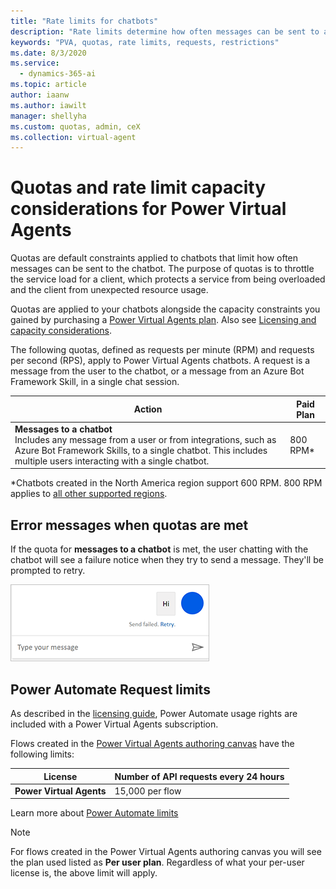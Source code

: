 ```yaml
---
title: "Rate limits for chatbots"
description: "Rate limits determine how often messages can be sent to a chatbot"
keywords: "PVA, quotas, rate limits, requests, restrictions"
ms.date: 8/3/2020
ms.service:
  - dynamics-365-ai
ms.topic: article
author: iaanw
ms.author: iawilt
manager: shellyha
ms.custom: quotas, admin, ceX
ms.collection: virtual-agent
---
```


# Quotas and rate limit capacity considerations for Power Virtual Agents

Quotas are default constraints applied to chatbots that limit how often messages can be sent to the chatbot. The purpose of quotas is to throttle the service load for a client, which protects a service from being overloaded and the client from unexpected resource usage.

Quotas are applied to your chatbots alongside the capacity constraints you gained by purchasing a [Power Virtual Agents plan](https://go.microsoft.com/fwlink/?linkid=2099502). Also see [Licensing and capacity considerations](requirements-licensing-teams.md).

The following quotas, defined as requests per minute (RPM) and requests per second (RPS), apply to Power Virtual Agents chatbots. A request is a message from the user to the chatbot, or a message from an Azure Bot Framework Skill, in a single chat session.  
  
  

Action | Paid Plan
--|--
**Messages to a chatbot**<br/>Includes any message from a user or from integrations, such as Azure Bot Framework Skills, to a single chatbot. This includes multiple users interacting with a single chatbot. | 800 RPM\* 	


\*Chatbots created in the North America region support 600 RPM. 800 RPM applies to [all other supported regions](data-location-teams.md).

## Error messages when quotas are met

If the quota for **messages to a chatbot** is met, the user chatting with the chatbot will see a failure notice when they try to send a message. They'll be prompted to retry.

![Error message in the chat bot window that says 'Send failed. Retry.'](media/requirements-quota-error-teams.png "Error message in the chatbot window that says 'Send failed. Retry.'")
 

## Power Automate Request limits
As described in the [licensing guide](https://go.microsoft.com/fwlink/?linkid=2085130), Power Automate usage rights are included with a Power Virtual Agents subscription. 

Flows created in the [Power Virtual Agents authoring canvas](advanced-flow-teams.md#create-a-new-flow-from-the-power-virtual-agents-authoring-canvas) have the following limits:

License | Number of API requests every 24 hours
--|--
**Power Virtual Agents** | 15,000 per flow 	

Learn more about [Power Automate limits](/power-platform/admin/api-request-limits-allocations)

> [!NOTE]
> For flows created in the Power Virtual Agents authoring canvas you will see the plan used listed as **Per user plan**. Regardless of what your per-user license is, the above limit will apply.



